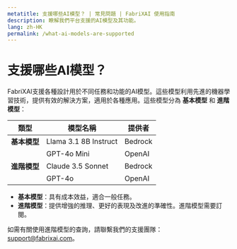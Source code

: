 ```yaml
---
metatitle: 支援哪些AI模型？ | 常見問題 | FabriXAI 使用指南
description: 瞭解我們平台支援的AI模型及其功能。
lang: zh-HK
permalink: /what-ai-models-are-supported
---
```


# 支援哪些AI模型？

FabriXAI支援各種設計用於不同任務和功能的AI模型。這些模型利用先進的機器學習技術，提供有效的解決方案，適用於各種應用。這些模型分為 **基本模型** 和 **進階模型**：

| **類型**     | **模型名稱**           | **提供者** |
|--------------|-----------------------|--------------|
| **基本模型**  | Llama 3.1 8B Instruct | Bedrock      |
|              | GPT-4o Mini           | OpenAI       |
| **進階模型**   | Claude 3.5 Sonnet     | Bedrock      |
|              | GPT-4o                | OpenAI       |

- **基本模型**：具有成本效益，適合一般任務。
- **進階模型**：提供增強的推理、更好的表現及改進的準確性。進階模型需要訂閱。

如需有關使用進階模型的查詢，請聯繫我們的支援團隊：[support@fabrixai.com](mailto:support@fabrixai.com)。